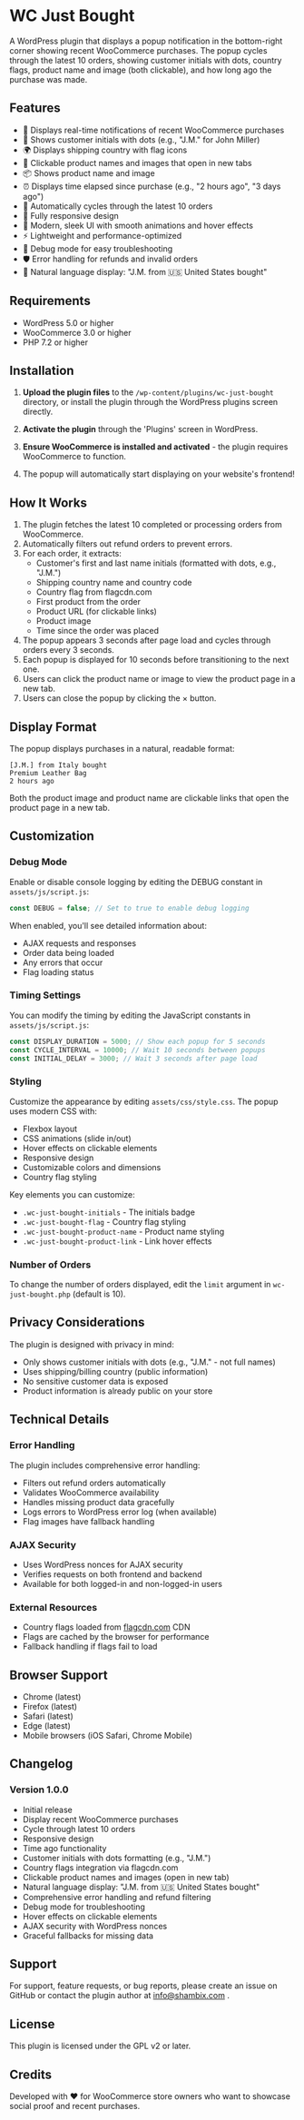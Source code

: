 # WC Just Bought

A WordPress plugin that displays a popup notification in the bottom-right corner showing recent WooCommerce purchases. The popup cycles through the latest 10 orders, showing customer initials with dots, country flags, product name and image (both clickable), and how long ago the purchase was made.

## Features

- 🛒 Displays real-time notifications of recent WooCommerce purchases
- 👤 Shows customer initials with dots (e.g., "J.M." for John Miller)
- 🌍 Displays shipping country with flag icons
- 🔗 Clickable product names and images that open in new tabs
- 📦 Shows product name and image
- ⏰ Displays time elapsed since purchase (e.g., "2 hours ago", "3 days ago")
- 🔄 Automatically cycles through the latest 10 orders
- 📱 Fully responsive design
- 🎨 Modern, sleek UI with smooth animations and hover effects
- ⚡ Lightweight and performance-optimized
- 🐛 Debug mode for easy troubleshooting
- 🛡️ Error handling for refunds and invalid orders
- 🎯 Natural language display: "J.M. from 🇺🇸 United States bought"

## Requirements

- WordPress 5.0 or higher
- WooCommerce 3.0 or higher
- PHP 7.2 or higher

## Installation

1. **Upload the plugin files** to the `/wp-content/plugins/wc-just-bought` directory, or install the plugin through the WordPress plugins screen directly.

2. **Activate the plugin** through the 'Plugins' screen in WordPress.

3. **Ensure WooCommerce is installed and activated** - the plugin requires WooCommerce to function.

4. The popup will automatically start displaying on your website's frontend!

## How It Works

1. The plugin fetches the latest 10 completed or processing orders from WooCommerce.
2. Automatically filters out refund orders to prevent errors.
3. For each order, it extracts:
   - Customer's first and last name initials (formatted with dots, e.g., "J.M.")
   - Shipping country name and country code
   - Country flag from flagcdn.com
   - First product from the order
   - Product URL (for clickable links)
   - Product image
   - Time since the order was placed
4. The popup appears 3 seconds after page load and cycles through orders every 3 seconds.
5. Each popup is displayed for 10 seconds before transitioning to the next one.
6. Users can click the product name or image to view the product page in a new tab.
7. Users can close the popup by clicking the × button.

## Display Format

The popup displays purchases in a natural, readable format:

```
[J.M.] from Italy bought
Premium Leather Bag
2 hours ago
```

Both the product image and product name are clickable links that open the product page in a new tab.

## Customization

### Debug Mode

Enable or disable console logging by editing the DEBUG constant in `assets/js/script.js`:

```javascript
const DEBUG = false; // Set to true to enable debug logging
```

When enabled, you'll see detailed information about:
- AJAX requests and responses
- Order data being loaded
- Any errors that occur
- Flag loading status

### Timing Settings

You can modify the timing by editing the JavaScript constants in `assets/js/script.js`:

```javascript
const DISPLAY_DURATION = 5000; // Show each popup for 5 seconds
const CYCLE_INTERVAL = 10000; // Wait 10 seconds between popups
const INITIAL_DELAY = 3000; // Wait 3 seconds after page load
```

### Styling

Customize the appearance by editing `assets/css/style.css`. The popup uses modern CSS with:
- Flexbox layout
- CSS animations (slide in/out)
- Hover effects on clickable elements
- Responsive design
- Customizable colors and dimensions
- Country flag styling

Key elements you can customize:
- `.wc-just-bought-initials` - The initials badge
- `.wc-just-bought-flag` - Country flag styling
- `.wc-just-bought-product-name` - Product name styling
- `.wc-just-bought-product-link` - Link hover effects

### Number of Orders

To change the number of orders displayed, edit the `limit` argument in `wc-just-bought.php` (default is 10).

## Privacy Considerations

The plugin is designed with privacy in mind:
- Only shows customer initials with dots (e.g., "J.M." - not full names)
- Uses shipping/billing country (public information)
- No sensitive customer data is exposed
- Product information is already public on your store

## Technical Details

### Error Handling

The plugin includes comprehensive error handling:
- Filters out refund orders automatically
- Validates WooCommerce availability
- Handles missing product data gracefully
- Logs errors to WordPress error log (when available)
- Flag images have fallback handling

### AJAX Security

- Uses WordPress nonces for AJAX security
- Verifies requests on both frontend and backend
- Available for both logged-in and non-logged-in users

### External Resources

- Country flags loaded from [flagcdn.com](https://flagcdn.com) CDN
- Flags are cached by the browser for performance
- Fallback handling if flags fail to load

## Browser Support

- Chrome (latest)
- Firefox (latest)
- Safari (latest)
- Edge (latest)
- Mobile browsers (iOS Safari, Chrome Mobile)

## Changelog

### Version 1.0.0
- Initial release
- Display recent WooCommerce purchases
- Cycle through latest 10 orders
- Responsive design
- Time ago functionality
- Customer initials with dots formatting (e.g., "J.M.")
- Country flags integration via flagcdn.com
- Clickable product names and images (open in new tab)
- Natural language display: "J.M. from 🇺🇸 United States bought"
- Comprehensive error handling and refund filtering
- Debug mode for troubleshooting
- Hover effects on clickable elements
- AJAX security with WordPress nonces
- Graceful fallbacks for missing data

## Support

For support, feature requests, or bug reports, please create an issue on GitHub or contact the plugin author at info@shambix.com .

## License

This plugin is licensed under the GPL v2 or later.

## Credits

Developed with ❤️ for WooCommerce store owners who want to showcase social proof and recent purchases.
